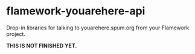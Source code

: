 flamework-youarehere-api
==

Drop-in libraries for talking to youarehere.spum.org from your Flamework project.

**THIS IS NOT FINISHED YET.**
